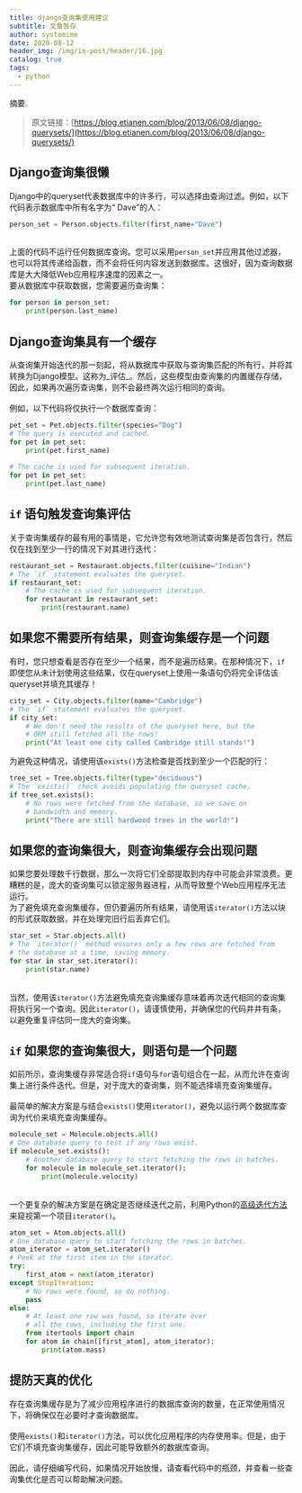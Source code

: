```yaml
---
title: django查询集使用建议
subtitle: 文章暂存
author: systemime
date: 2020-08-12
header_img: /img/in-post/header/16.jpg
catalog: true
tags:
  - python
---
```

摘要.

<!-- more -->
> 原文链接：[https://blog.etianen.com/blog/2013/06/08/django-querysets/](https://blog.etianen.com/blog/2013/06/08/django-querysets/)

<a name="WDUpC"></a>
## Django查询集很懒
Django中的queryset代表数据库中的许多行，可以选择由查询过滤。例如，以下代码表示数据库中所有名字为“ Dave”的人：
```python
person_set = Person.objects.filter(first_name="Dave")
```

<br />上面的代码不运行任何数据库查询。您可以采用`person_set`并应用其他过滤器，也可以将其传递给函数，而不会将任何内容发送到数据库。这很好，因为查询数据库是大大降低Web应用程序速度的因素之一。<br />要从数据库中获取数据，您需要遍历查询集：<br />

```python
for person in person_set:
    print(person.last_name)
```


<a name="543a84d7"></a>
## Django查询集具有一个缓存
从查询集开始迭代的那一刻起，将从数据库中获取与查询集匹配的所有行，并将其转换为Django模型。这称为_评估_。然后，这些模型由查询集的内置缓存存储，因此，如果再次遍历查询集，则不会最终两次运行相同的查询。<br />
<br />例如，以下代码将仅执行一个数据库查询：
```python
pet_set = Pet.objects.filter(species="Dog")
# The query is executed and cached.
for pet in pet_set:
    print(pet.first_name)
    
# The cache is used for subsequent iteration.
for pet in pet_set:
    print(pet.last_name)
```


<a name="iIgxu"></a>
## `if` 语句触发查询集评估
关于查询集缓存的最有用的事情是，它允许您有效地测试查询集是否包含行，然后仅在找到至少一行的情况下对其进行迭代：<br />

```python
restaurant_set = Restaurant.objects.filter(cuisine="Indian")
# The `if` statement evaluates the queryset.
if restaurant_set:
    # The cache is used for subsequent iteration.
    for restaurant in restaurant_set:
        print(restaurant.name)
```


<a name="PJlzS"></a>
## 如果您不需要所有结果，则查询集缓存是一个问题
有时，您只想查看是否存在至少一个结果，而不是遍历结果。在那种情况下，`if`即使您从未计划使用这些结果，仅在queryset上使用一条语句仍将完全评估该queryset并填充其缓存！<br />

```python
city_set = City.objects.filter(name="Cambridge")
# The `if` statement evaluates the queryset.
if city_set:
    # We don't need the results of the queryset here, but the
    # ORM still fetched all the rows!
    print("At least one city called Cambridge still stands!")
```
为避免这种情况，请使用该`exists()`方法检查是否找到至少一个匹配的行：
```python
tree_set = Tree.objects.filter(type="deciduous")
# The `exists()` check avoids populating the queryset cache.
if tree_set.exists():
    # No rows were fetched from the database, so we save on
    # bandwidth and memory.
    print("There are still hardwood trees in the world!")
```
<a name="PMoPC"></a>
## 如果您的查询集很大，则查询集缓存会出现问题
如果您要处理数千行数据，那么一次将它们全部提取到内存中可能会非常浪费。更糟糕的是，庞大的查询集可以锁定服务器进程，从而导致整个Web应用程序无法运行。<br />为了避免填充查询集缓存，但仍要遍历所有结果，请使用该`iterator()`方法以块的形式获取数据，并在处理完旧行后丢弃它们。
```python
star_set = Star.objects.all()
# The `iterator()` method ensures only a few rows are fetched from
# the database at a time, saving memory.
for star in star_set.iterator():
    print(star.name)
```

<br />当然，使用该`iterator()`方法避免填充查询集缓存意味着再次迭代相同的查询集将执行另一个查询。因此`iterator()`，请谨慎使用，并确保您的代码井井有条，以避免重复评估同一庞大的查询集。<br />

<a name="cynSb"></a>
## `if` 如果您的查询集很大，则语句是一个问题
如前所示，查询集缓存非常适合将`if`语句与`for`语句组合在一起，从而允许在查询集上进行条件迭代。但是，对于庞大的查询集，则不能选择填充查询集缓存。<br />
<br />最简单的解决方案是与结合`exists()`使用`iterator()`，避免以运行两个数据库查询为代价来填充查询集缓存。
```python
molecule_set = Molecule.objects.all()
# One database query to test if any rows exist.
if molecule_set.exists():
    # Another database query to start fetching the rows in batches.
    for molecule in molecule_set.iterator():
        print(molecule.velocity)
```

<br />一个更复杂的解决方案是在确定是否继续迭代之前，利用Python的[高级迭代方法](https://docs.python.org/2/library/itertools.html)来窥视第一个项目`iterator()`。
```python
atom_set = Atom.objects.all()
# One database query to start fetching the rows in batches.
atom_iterator = atom_set.iterator()
# Peek at the first item in the iterator.
try:
    first_atom = next(atom_iterator)
except StopIteration:
    # No rows were found, so do nothing.
    pass
else:
    # At least one row was found, so iterate over
    # all the rows, including the first one.
    from itertools import chain
    for atom in chain([first_atom], atom_iterator):
        print(atom.mass)
```
<a name="xS6nC"></a>
## 提防天真的优化
存在查询集缓存是为了减少应用程序进行的数据库查询的数量，在正常使用情况下，将确保仅在必要时才查询数据库。<br />
<br />使用`exists()`和`iterator()`方法，可以优化应用程序的内存使用率。但是，由于它们不填充查询集缓存，因此可能导致额外的数据库查询。<br />
<br />因此，请仔细编写代码，如果情况开始放慢，请查看代码中的瓶颈，并查看一些查询集优化是否可以帮助解决问题。

